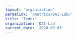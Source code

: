 ```yaml
---
layout: 'organization'
permalink: '/metrics/DAI-Lab/'
title: 'Index'
organization: 'DAI-Lab'
current_date: '2020-05-03'
---
```

